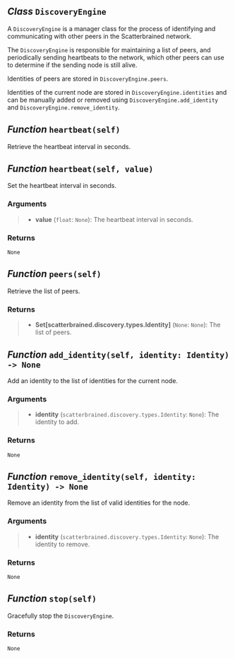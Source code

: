 ## *Class* `DiscoveryEngine`


A `DiscoveryEngine` is a manager class for the process of identifying and communicating with other peers in the Scatterbrained network.

The `DiscoveryEngine` is responsible for maintaining a list of peers, and periodically sending heartbeats to the network, which other peers can use to determine if the sending node is still alive.

Identities of peers are stored in `DiscoveryEngine.peers`.

Identities of the current node are stored in `DiscoveryEngine.identities` and can be manually added or removed using `DiscoveryEngine.add_identity` and `DiscoveryEngine.remove_identity`.


## *Function* `heartbeat(self)`


Retrieve the heartbeat interval in seconds.


## *Function* `heartbeat(self, value)`


Set the heartbeat interval in seconds.

### Arguments
> - **value** (`float`: `None`): The heartbeat interval in seconds.

### Returns
    None



## *Function* `peers(self)`


Retrieve the list of peers.

### Returns
> - **Set[scatterbrained.discovery.types.Identity]** (`None`: `None`): The list of peers.



## *Function* `add_identity(self, identity: Identity) -> None`


Add an identity to the list of identities for the current node.

### Arguments
> - **identity** (`scatterbrained.discovery.types.Identity`: `None`): The identity to add.

### Returns
    None



## *Function* `remove_identity(self, identity: Identity) -> None`


Remove an identity from the list of valid identities for the node.

### Arguments
> - **identity** (`scatterbrained.discovery.types.Identity`: `None`): The identity to remove.

### Returns
    None



## *Function* `stop(self)`


Gracefully stop the `DiscoveryEngine`.

### Returns
    None
